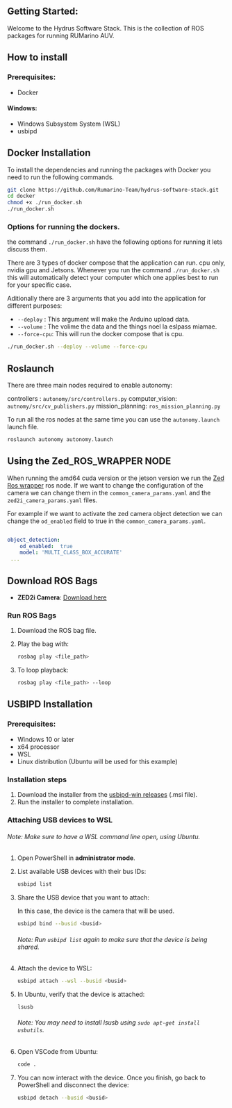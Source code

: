 
## Getting Started:

Welcome to the Hydrus Software Stack. This is the collection of ROS packages for running RUMarino AUV.


## How to install

### Prerequisites:
- Docker
#### Windows:
 - Windows Subsystem System (WSL)
 - usbipd
## Docker Installation

To install the dependencies and running the packages with Docker you need to run the following commands.
```bash
git clone https://github.com/Rumarino-Team/hydrus-software-stack.git
cd docker
chmod +x ./run_docker.sh
./run_docker.sh
```

### Options for running the dockers.
the command  `./run_docker.sh` have the following options for running it lets discuss them.

There are 3 types of docker compose that the application can run. cpu only, nvidia gpu and Jetsons. Whenever you run the command `./run_docker.sh` this will automatically detect your computer which one applies best to run for your specific case.

Aditionally there are 3 arguments that you add into the application for different purposes:

- `--deploy` : This argument will make the Arduino upload data. 
- `--volume` : The volime the data and the things noel la eslpass miamae.
- `--force-cpu`: This will run the docker compose that is cpu.


```bash
./run_docker.sh --deploy --volume --force-cpu
```

## Roslaunch

There are three main nodes required to enable autonomy:

controllers : `autonomy/src/controllers.py`
computer_vision: `autnomy/src/cv_publishers.py`
mission_planning: `ros_mission_planning.py`

To run all the ros nodes at the same time you can use the `autonomy.launch` launch file.

```bash
roslaunch autonomy autonomy.launch
```

## Using the Zed_ROS_WRAPPER NODE

When running the amd64 cuda version or the jetson version we run the  [Zed Ros wrapper](https://github.com/stereolabs/zed-ros-wrapper.git)  ros node. If we want
to change the configuration of the camera we can change them in the `common_camera_params.yaml` and the `zed2i_camera_params.yaml` files. 

For example if we want to activate the zed camera object detection we can change the `od_enabled` field to true in the `common_camera_params.yaml`.

```yaml

object_detection:
    od_enabled:  true       
    model: 'MULTI_CLASS_BOX_ACCURATE'
 ... 

```

## Download ROS Bags

- **ZED2i Camera**: [Download here](https://drive.google.com/file/d/16Lr-CbW1rW6rKh8_mWClTQMIjm2u0y8X/view?usp=drive_link)

### Run ROS Bags

1. Download the ROS bag file.
2. Play the bag with:

    ```bash
    rosbag play <file_path>
    ```

3. To loop playback:

    ```bash
    rosbag play <file_path> --loop
    ```


## USBIPD Installation

### Prerequisites:
- Windows 10 or later
- x64 processor
- WSL
- Linux distribution (Ubuntu will be used for this example)

### Installation steps

1. Download the installer from the [usbipd-win releases](https://github.com/dorssel/usbipd-win/releases) (.msi file).
2. Run the installer to complete installation.

### Attaching USB devices to WSL

###### Note: Make sure to have a WSL command line open, using Ubuntu.

1. Open PowerShell in **administrator mode**.
2. List available USB devices with their bus IDs:

    ```bash
    usbipd list
    ```
    
3. Share the USB device that you want to attach:

   In this case, the device is the camera that will be used.

    ```bash
    usbipd bind --busid <busid>
    ```
    ###### Note: Run `usbipd list` again to make sure that the device is being shared.

4. Attach the device to WSL:

    ```bash
    usbipd attach --wsl --busid <busid>
    ```

5. In Ubuntu, verify that the device is attached:

    ```bash
    lsusb
    ```
    ###### Note: You may need to install lsusb using `sudo apt-get install usbutils`.

6. Open VSCode from Ubuntu:

    ```bash
    code .
    ```

7. You can now interact with the device. Once you finish, go back to PowerShell and disconnect the device:

    ```bash
    usbipd detach --busid <busid>
    ```

